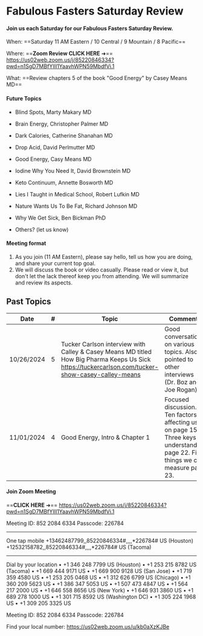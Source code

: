 # Fabulous Fasters Saturday Review

####  Join us each Saturday for our Fabulous Fasters Saturday Review.

When: ==Saturday 11 AM Eastern / 10 Central / 9 Mountain / 8 Pacific==

Where: ==**Zoom Review CLICK HERE** ➜== https://us02web.zoom.us/j/85220846334?pwd=n1SgD7MBfYIlI1YaavhWPN59MbdfVi.1

What: ==Review chapters 5 of the book "Good Energy" by Casey Means MD==

#### Future Topics

   - Blind Spots, Marty Makary MD

   - Brain Energy, Christopher Palmer MD

   - Dark Calories, Catherine Shanahan MD

   - Drop Acid, David Perlmutter MD

   - Good Energy, Casy Means MD

   - Iodine Why You Need It, David Brownstein MD

   - Keto Continuum, Annette Bosworth MD

   - Lies I Taught in Medical School, Robert Lufkin MD

   - Nature Wants Us To Be Fat, Richard Johnson MD

   - Why We Get Sick, Ben Bickman PhD
   - Others? (let us know)

#### Meeting format

1. As you join (11 AM Eastern), please say hello, tell us how you are doing, and share your current top goal.
2. We will discuss the book or video casually. Please read or view it, but don't let the lack thereof keep you from attending. We will summarize and review its aspects.

## Past Topics

   Date    |  #  | Topic | Comments 
:--------: | :-: | ------------------------------------------------------------------------------------------------------------------------------------------------------------------------------- | ------------------------------------------------------------------------------------------------------------------------------------------------------------------------------------------------------------------- 
10/26/2024 |  5  | Tucker Carlson interview with Calley & Casey Means MD titled How Big Pharma Keeps Us Sick https://tuckercarlson.com/tucker-show-casey-calley-means | Good conversation on various topics. Also pointed to other interviews (Dr. Boz and Joe Rogan) 
11/01/2024 |  4  | Good Energy, Intro & Chapter 1 | Focused discussion. Ten factors affecting us on page 15. Three keys to understanding page 22. Five things we can measure page 23. 

#### Join Zoom Meeting

==**CLICK HERE** ➜== https://us02web.zoom.us/j/85220846334?pwd=n1SgD7MBfYIlI1YaavhWPN59MbdfVi.1

Meeting ID: 852 2084 6334
Passcode: 226784

---

One tap mobile
+13462487799,,85220846334#,,,,*226784# US (Houston)
+12532158782,,85220846334#,,,,*226784# US (Tacoma)

---

Dial by your location
• +1 346 248 7799 US (Houston)
• +1 253 215 8782 US (Tacoma)
• +1 669 444 9171 US
• +1 669 900 9128 US (San Jose)
• +1 719 359 4580 US
• +1 253 205 0468 US
• +1 312 626 6799 US (Chicago)
• +1 360 209 5623 US
• +1 386 347 5053 US
• +1 507 473 4847 US
• +1 564 217 2000 US
• +1 646 558 8656 US (New York)
• +1 646 931 3860 US
• +1 689 278 1000 US
• +1 301 715 8592 US (Washington DC)
• +1 305 224 1968 US
• +1 309 205 3325 US

Meeting ID: 852 2084 6334
Passcode: 226784

Find your local number: https://us02web.zoom.us/u/kb0aXzKJBe

